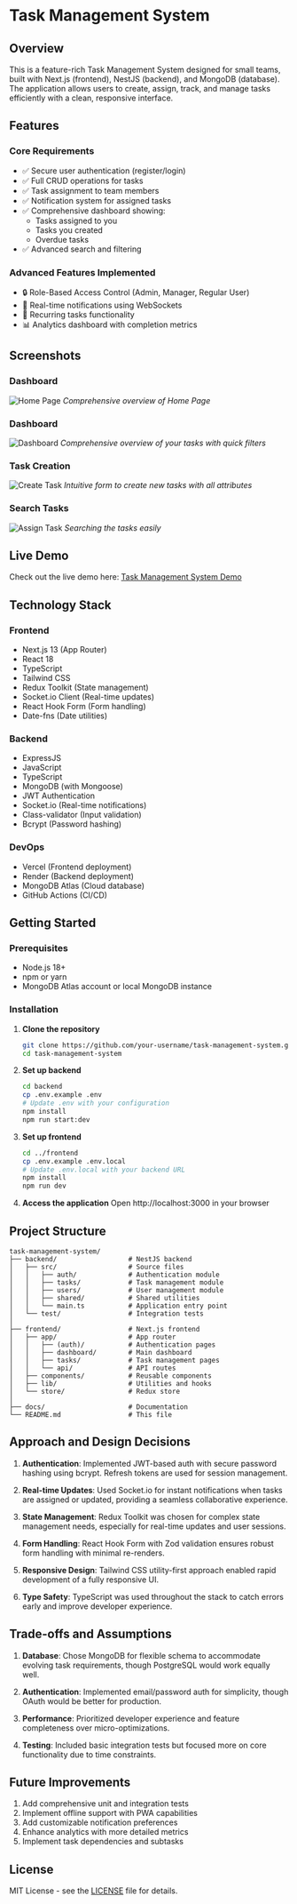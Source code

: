 # Task Management System

## Overview

This is a feature-rich Task Management System designed for small teams, built with Next.js (frontend), NestJS (backend), and MongoDB (database). The application allows users to create, assign, track, and manage tasks efficiently with a clean, responsive interface.

## Features

### Core Requirements
- ✅ Secure user authentication (register/login)
- ✅ Full CRUD operations for tasks
- ✅ Task assignment to team members
- ✅ Notification system for assigned tasks
- ✅ Comprehensive dashboard showing:
  - Tasks assigned to you
  - Tasks you created
  - Overdue tasks
- ✅ Advanced search and filtering

### Advanced Features Implemented
- 🔒 Role-Based Access Control (Admin, Manager, Regular User)
- 🔔 Real-time notifications using WebSockets
- 🔄 Recurring tasks functionality
- 📊 Analytics dashboard with completion metrics

## Screenshots


### Dashboard
![Home Page](./screenshots/HomeePage.png)
*Comprehensive overview of Home Page*

### Dashboard
![Dashboard](./screenshots/Dashboard.png)
*Comprehensive overview of your tasks with quick filters*

### Task Creation
![Create Task](./screenshots/task-view.png)
*Intuitive form to create new tasks with all attributes*

### Search Tasks
![Assign Task](./screenshots/Search.png)
*Searching the tasks easily*

## Live Demo

Check out the live demo here: [Task Management System Demo](https://task-mangement-website.vercel.app/)


## Technology Stack

### Frontend
- Next.js 13 (App Router)
- React 18
- TypeScript
- Tailwind CSS
- Redux Toolkit (State management)
- Socket.io Client (Real-time updates)
- React Hook Form (Form handling)
- Date-fns (Date utilities)

### Backend
- ExpressJS
- JavaScript
- TypeScript
- MongoDB (with Mongoose)
- JWT Authentication
- Socket.io (Real-time notifications)
- Class-validator (Input validation)
- Bcrypt (Password hashing)

### DevOps
- Vercel (Frontend deployment)
- Render (Backend deployment)
- MongoDB Atlas (Cloud database)
- GitHub Actions (CI/CD)

## Getting Started

### Prerequisites
- Node.js 18+
- npm or yarn
- MongoDB Atlas account or local MongoDB instance

### Installation

1. **Clone the repository**
   ```bash
   git clone https://github.com/your-username/task-management-system.git
   cd task-management-system
   ```

2. **Set up backend**
   ```bash
   cd backend
   cp .env.example .env
   # Update .env with your configuration
   npm install
   npm run start:dev
   ```

3. **Set up frontend**
   ```bash
   cd ../frontend
   cp .env.example .env.local
   # Update .env.local with your backend URL
   npm install
   npm run dev
   ```

4. **Access the application**
   Open http://localhost:3000 in your browser

## Project Structure

```
task-management-system/
├── backend/                  # NestJS backend
│   ├── src/                  # Source files
│   │   ├── auth/             # Authentication module
│   │   ├── tasks/            # Task management module
│   │   ├── users/            # User management module
│   │   ├── shared/           # Shared utilities
│   │   └── main.ts           # Application entry point
│   └── test/                 # Integration tests
│
├── frontend/                 # Next.js frontend
│   ├── app/                  # App router
│   │   ├── (auth)/           # Authentication pages
│   │   ├── dashboard/        # Main dashboard
│   │   ├── tasks/            # Task management pages
│   │   └── api/              # API routes
│   ├── components/           # Reusable components
│   ├── lib/                  # Utilities and hooks
│   └── store/                # Redux store
│
├── docs/                     # Documentation
└── README.md                 # This file
```

## Approach and Design Decisions

1. **Authentication**: Implemented JWT-based auth with secure password hashing using bcrypt. Refresh tokens are used for session management.

2. **Real-time Updates**: Used Socket.io for instant notifications when tasks are assigned or updated, providing a seamless collaborative experience.

3. **State Management**: Redux Toolkit was chosen for complex state management needs, especially for real-time updates and user sessions.

4. **Form Handling**: React Hook Form with Zod validation ensures robust form handling with minimal re-renders.

5. **Responsive Design**: Tailwind CSS utility-first approach enabled rapid development of a fully responsive UI.

6. **Type Safety**: TypeScript was used throughout the stack to catch errors early and improve developer experience.

## Trade-offs and Assumptions

1. **Database**: Chose MongoDB for flexible schema to accommodate evolving task requirements, though PostgreSQL would work equally well.

2. **Authentication**: Implemented email/password auth for simplicity, though OAuth would be better for production.

3. **Performance**: Prioritized developer experience and feature completeness over micro-optimizations.

4. **Testing**: Included basic integration tests but focused more on core functionality due to time constraints.

## Future Improvements

1. Add comprehensive unit and integration tests
2. Implement offline support with PWA capabilities
3. Add customizable notification preferences
4. Enhance analytics with more detailed metrics
5. Implement task dependencies and subtasks

## License

MIT License - see the [LICENSE](LICENSE) file for details.
